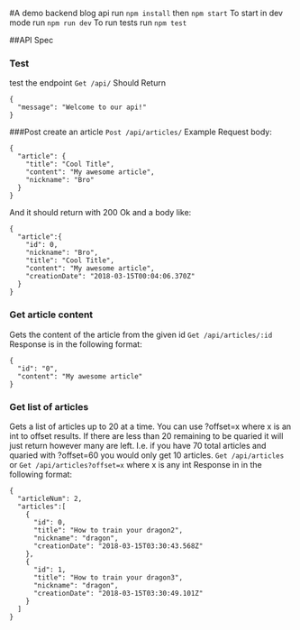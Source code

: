 #A demo backend blog api
run `npm install` then `npm start`
To start in dev mode run `npm run dev`
To run tests run `npm test`

##API Spec
### Test
test the endpoint
`Get /api/`
Should Return
```
{
  "message": "Welcome to our api!"
}
```
###Post
create an article
`Post /api/articles/`
Example Request body:
```
{
  "article": {
    "title": "Cool Title",
    "content": "My awesome article",
    "nickname": "Bro"
  }
}
```
And it should return with 200 Ok and a body like:
```
{
  "article":{
    "id": 0,
    "nickname": "Bro",
    "title": "Cool Title",
    "content": "My awesome article",
    "creationDate": "2018-03-15T00:04:06.370Z"
  }
}
```
### Get article content
Gets the content of the article from the given id
`Get /api/articles/:id`
Response is in the following format:
```
{
  "id": "0",
  "content": "My awesome article"
}
```
### Get list of articles
Gets a list of articles up to 20 at a time.
You can use ?offset=x where x is an int to offset results.
If there are less than 20 remaining to be quaried it will just return however many are left.
I.e. if you have 70 total articles and quaried with ?offset=60 you would only get 10 articles.
`Get /api/articles` or `Get /api/articles?offset=x` where x is any int
Response in in the following format:
```
{
  "articleNum": 2,
  "articles":[
    {
      "id": 0,
      "title": "How to train your dragon2",
      "nickname": "dragon",
      "creationDate": "2018-03-15T03:30:43.568Z"
    },
    {
      "id": 1,
      "title": "How to train your dragon3",
      "nickname": "dragon",
      "creationDate": "2018-03-15T03:30:49.101Z"
    }
  ]
}

```
